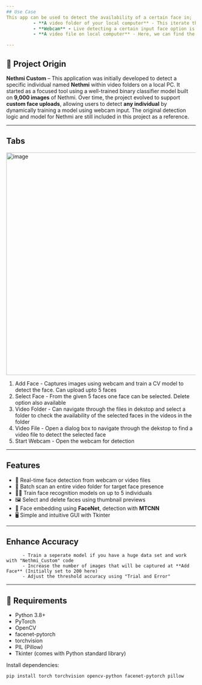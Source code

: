 ```yaml
---
## Use Case
This app can be used to detect the availability of a certain face in;
          - **A video folder of your local computer** - This iterate through all the videos available in the input folder and returns the names of the videos where the 'required' face can be detected.
          - **Webcam** - Live detecting a certain input face option is available
          - **A video file on local computer** - Here, we can find the certain input face availability in a video file

---
```


## 🧬 Project Origin

**Nethmi Custom** – This application was initially developed to detect a specific individual named **Nethmi** within video folders on a local PC. It started as a focused tool using a well-trained binary classifier model built on **9,000 images** of Nethmi. Over time, the project evolved to support **custom face uploads**, allowing users to detect **any individual** by dynamically training a model using webcam input. The original detection logic and model for Nethmi are still included in this project as a reference.

---
## Tabs
<img width="592" alt="image" src="https://github.com/user-attachments/assets/c6f83bf9-93e2-4e6a-9b82-c66828e183d3" />

  1. Add Face - Captures images using webcam and train a CV model to detect the face. Can upload upto 5 faces
  2. Select Face -  From the given 5 faces one face can be selected. Delete option also available
  3. Video Folder - Can navigate through the files in dekstop and select a folder to check the availability of the selected faces in the videos in the folder
  4. Video File - Open a dialog box to navigate through the dekstop to find a video file to detect the selected face
  5. Start Webcam - Open the webcam for detection
---
## Features

- 🎥 Real-time face detection from webcam or video files
- 📁 Batch scan an entire video folder for target face presence
- 🧑‍💻 Train face recognition models on up to 5 individuals
- 🖼 Select and delete faces using thumbnail previews
- 🧠 Face embedding using **FaceNet**, detection with **MTCNN**
- 🖥 Simple and intuitive GUI with Tkinter

---
## Enhance Accuracy

          - Train a seperate model if you have a huge data set and work with "Nethmi_Custom" code
          - Increase the number of images that will be captured at **Add Face** (Initially set to 200 here)
          - Adjust the threshold accuracy using "Trial and Error"
  
---
## 🧰 Requirements

- Python 3.8+
- PyTorch
- OpenCV
- facenet-pytorch
- torchvision
- PIL (Pillow)
- Tkinter (comes with Python standard library)

Install dependencies:

```bash
pip install torch torchvision opencv-python facenet-pytorch pillow

